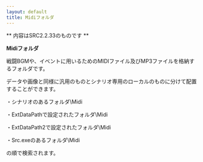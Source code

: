 ```yaml
---
layout: default
title: Midiフォルダ
---
```

** 内容はSRC2.2.33のものです **

**Midiフォルダ**

戦闘BGMや、イベントに用いるためのMIDIファイル及びMP3ファイルを格納するフォルダです。

データや画像と同様に汎用のものとシナリオ専用のローカルのものに分けて配置することができます。

・シナリオのあるフォルダ\Midi

・ExtDataPathで設定されたフォルダ\Midi

・ExtDataPath2で設定されたフォルダ\Midi

・Src.exeのあるフォルダ\Midi

の順で検索されます。
